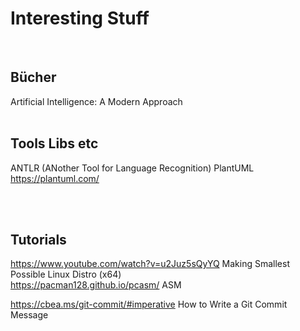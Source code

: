# Interesting Stuff
<br>

## Bücher <br>
Artificial Intelligence: A Modern Approach
<br><br>
## Tools Libs etc<br>
ANTLR (ANother Tool for Language Recognition) 
PlantUML https://plantuml.com/

<br><br>
## Tutorials
https://www.youtube.com/watch?v=u2Juz5sQyYQ Making Smallest Possible Linux Distro (x64) <br>
https://pacman128.github.io/pcasm/ ASM

https://cbea.ms/git-commit/#imperative How to Write a Git Commit Message

